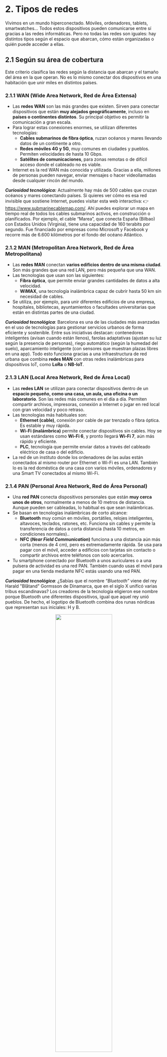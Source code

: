 # 2. Tipos de redes

Vivimos en un mundo hiperconectado. Móviles, ordenadores, tablets, smartwatches… Todos estos dispositivos pueden comunicarse entre sí gracias a las redes informáticas. Pero no todas las redes son iguales: hay distintos tipos según el espacio que abarcan, cómo están organizadas o quién puede acceder a ellas.

## 2.1 Según su área de cobertura

Este criterio clasifica las redes según la distancia que abarcan y el tamaño del área en la que operan. No es lo mismo conectar dos dispositivos en una habitación que unir miles en distintos países.
 
### 2.1.1 WAN (Wide Area Network, Red de Área Extensa) 
- Las **redes WAN** son las más grandes que existen. Sirven para conectar dispositivos que están **muy alejados geográficamente**, incluso en **países o continentes distintos**. Su principal objetivo es permitir la comunicación a gran escala.
- Para lograr estas conexiones enormes, se utilizan diferentes tecnologías:
    - **Cables submarinos de fibra óptica**, ruzan océanos y mares llevando datos de un continente a otro.     
    - **Redes móviles 4G y 5G**, muy comunes en ciudades y pueblos. Permiten velocidades de hasta 10 Gbps.
    - **Satélites de comunicaciones**, para zonas remotas o de difícil acceso donde el cableado no es viable.    
- Internet es la red WAN más conocida y utilizada. Gracias a ella, millones de personas pueden navegar, enviar mensajes o hacer videollamadas desde cualquier rincón del mundo.

***Curiosidad tecnológica:*** Actualmente hay más de 500 cables que cruzan océanos y mares conectando países. Si quieres ver cómo es esa red invisible que sostiene Internet, puedes visitar esta web interactiva: 👉 https://www.submarinecablemap.com/. Ahí puedes explorar un mapa en tiempo real de todos los cables submarinos activos, en construcción o planificados. Por ejemplo, el cable “Marea”, que conecta España (Bilbao) con Estados Unidos (Virginia), tiene una capacidad de 160 terabits por segundo. Fue financiado por empresas como Microsoft y Facebook y recorre más de 6.600 kilómetros por el fondo del océano Atlántico.

### 2.1.2 MAN (Metropolitan Area Network, Red de Área Metropolitana)
- Las **redes MAN** conectan **varios edificios dentro de una misma ciudad**. Son más grandes que una red LAN, pero más pequeña que una WAN.
- Las tecnologías que usan son las siguientes: 
    - **Fibra óptica**, que permite enviar grandes cantidades de datos a alta velocidad.
    - **WiMAX**, una tecnología inalámbrica capaz de cubrir hasta 50 km sin necesidad de cables.     
- Se utiliza, por ejemplo, para unir diferentes edificios de una empresa, hospitales, bibliotecas, ayuntamientos o facultades universitarias que están en distintas partes de una ciudad.

***Curiosidad tecnológica***: Barcelona es una de las ciudades más avanzadas en el uso de tecnologías para gestionar servicios urbanos de forma eficiente y sostenible. Entre sus iniciativas destacan: contenedores inteligentes (avisan cuando están llenos), farolas adaptativas (ajustan su luz según la presencia de personas), riego automático (según la humedad del suelo), aparcamiento inteligente (con sensores que muestran plazas libres en una app). Todo esto funciona gracias a una infraestructura de red urbana que combina **redes MAN** con otras redes inalámbricas para dispositivos IoT, como **LoRa** o **NB-IoT**.

### 2.1.3 LAN (Local Area Network, Red de Área Local)
- Las **redes LAN** se utilizan para conectar dispositivos dentro de un **espacio pequeño, como una casa, un aula, una oficina o un laboratorio**. Son las redes más comunes en el día a día. Permiten compartir archivos, impresoras, conexión a Internet o jugar en red local con gran velocidad y poco retraso.
- Las tecnologías más habituales son:
    - **Ethernet (cable)**, conexión por cable de par trenzado o fibra óptica. Es estable y muy rápida.
    - **Wi-Fi (inalámbrica)** permite conectar dispositivos sin cables. Hoy se usan estándares como **Wi-Fi 6**, y pronto llegará **Wi-Fi 7**, aún más rápido y eficiente.
    - **PLC**, tecnología que permite enviar datos a través del cableado eléctrico de casa o del edificio.
- La red de un instituto donde los ordenadores de las aulas están conectados al mismo router por Ethernet o Wi-Fi es una LAN. También lo es la red doméstica de una casa con varios móviles, ordenadores y una Smart TV conectados al mismo Wi-Fi.

### 2.1.4 PAN (Personal Area Network, Red de Área Personal)
- Una **red PAN** conecta dispositivos personales que están **muy cerca unos de otros**, normalmente a menos de 10 metros de distancia. Aunque pueden ser cableadas, lo habitual es que sean inalámbricas. 
- Se basan en tecnologías inalámbricas de corto alcance:
    - **Bluetooth** muy común en móviles, portátiles, relojes inteligentes, altavoces, teclados, ratones, etc. Funciona sin cables y permite la transferencia de datos a corta distancia (hasta 10 metros, en condiciones normales).. 
    - **NFC (*Near Field Communication*)** funciona a una distancia aún más corta (menos de 4 cm), pero es extremadamente rápida. Se usa para pagar con el móvil, acceder a edificios con tarjetas sin contacto o compartir archivos entre teléfonos con solo acercarlos.     
- Tu smartphone conectado por Bluetooth a unos auriculares o a una pulsera de actividad es una red PAN. También cuando usas el móvil para pagar en una tienda mediante NFC estás usando una red PAN.

***Curiosidad tecnológica***: ¿Sabías que el nombre *“Bluetooth”* viene del rey Harald "Blåtand" Gormsson de Dinamarca, que en el siglo X unificó varias tribus escandinavas?
Los creadores de la tecnología eligieron ese nombre porque Bluetooth une diferentes dispositivos, igual que aquel rey unió pueblos. De hecho, el logotipo de Bluetooth combina dos runas nórdicas que representan sus iniciales: H y B. 

<div align="center">
    <img src="/primero-bach/img/tipos_redes_extension.png" width="60%">
</div>

Cuando estas redes utilizan conexiones inalámbricas, se antepone la letra W (Wireless) al nombre de la red. Por ejemplo:
- **WWAN ( Wireless WAN):** es una red de área extensa sin cables. Usa tecnologías móviles como 4G o 5G para ofrecer conexión a Internet en grandes zonas, incluso en movimiento.Por ejemplo, cuando te conectas a Internet desde el móvil usando datos, estás usando una WWAN. 
- **WLAN (Wireless LAN):** es una red de área local inalámbrica. Lo que normalmente llamamos Wi-Fi en casa, en clase o en una cafetería.

Cada tipo de red se adapta a diferentes necesidades y escalas, utilizando tecnologías específicas para garantizar velocidad, estabilidad y conectividad.

<table>
    <tr>
        <th>Tipo de red</th>
        <th>Cobertura</th>
        <th>Tecnologías clave</th>
        <th>Ejemplo</th>
    </tr>
    <tr>
        <td>WAN</td>
        <td>Global</td>
        <td>Fibra óptica submarina, satélites, 4G/5G</td>
        <td>Internet</td>
    </tr>
    <tr>
        <td>MAN</td>
        <td>Ciudad o región</td>
        <td>Fibra óptica, WiMax, FDDI</td>
        <td>Red de una universidad</td>
    </tr>
    <tr>
        <td>LAN</td>
        <td>Edificio o campus</td>
        <td>Ethernet, WiFi, PLC</td>
        <td>WiFi en una oficina</td>
    </tr>
    <tr>
        <td>PAN</td>
        <td>Pocos metros</td>
        <td>Bluetooth, NFC, Zigbee</td>
        <td>Smartwatch conectado al móvil</td>
    </tr>
</table>


## 2.2 Según su topología

La topología de red describe la forma física o lógica en la que se conectan los dispositivos entre sí. Es como el plano o el esquema de la red.

### 2.2.1 Topologia en bus
- Todos los dispositivos están conectados a un **único cable central (llamado “bus” o “troncal”)**, por donde circulan todos los datos en ambas direcciones.
- **Ventajas:**
    - Es económica y fácil de instalar.
- **Inconvenientes:** 
    - Si el cable principal se rompe, toda la red deja de funcionar.
    - Cuantos más dispositivos se conectan, más lenta se vuelve por la congestión.
- **Ejemplo:** redes antiguas en escuelas u oficinas que usaban cable coaxial. Hoy casi no se utiliza.

### 2.2.2 Topología en estrella
- Todos los dispositivos están conectados a un nodo central (como un switch o un router). Ese nodo dirige todo el tráfico de datos.
- **Ventajas:** 
    - Si un dispositivo falla, la red sigue funcionando con normalidad.
    - Fácil de gestionar.
- **Inconvenientes:**
    - Si el nodo central falla, la red completa deja de operar.
- **Ejemplo:** la mayoría de redes domésticas: todos los móviles, portátiles y consolas se conectan al router Wi-Fi.

### 2.2.3 Topología en anillo
- En esta topología, los dispositivos están conectados formando un círculo cerrado. Cada uno se comunica con el siguiente, y los datos viajan de nodo en nodo hasta llegar a su destino. El envío puede ser en una sola dirección (anillo simple) o en ambas (anillo doble).
- **Ventajas:**
    - No necesita un nodo central, por lo que no depende de un único punto de fallo, como en la topología en estrella.     
    - El tráfico de datos es ordenado y predecible, lo que puede mejorar la eficiencia en redes pequeñas.
- **Inconvenientes:**
    - Si un solo dispositivo o conexión falla, toda la red puede quedar inutilizada.
    - En redes grandes, puede ser más lenta, ya que los datos deben pasar por muchos nodos hasta llegar al destino.
    - La instalación y el mantenimiento pueden ser más complejos que en otras topologías.
- **Ejemplo:** algunas antiguas redes de fibra óptica o estaciones de trabajo especializadas. Hoy en día están casi en desuso, pero se siguen estudiando por su valor histórico y conceptual.

### 2.2.4 Topología en malla
En una topología en malla, cada dispositivo está conectado a varios otros dispositivos dentro de la red. Esto crea múltiples caminos posibles para enviar los datos. No hay una única ruta: los datos pueden circular por diferentes caminos, lo que hace que la red sea muy resistente y eficiente.
- **Ventajas:**
    - Es muy fiable porque si una conexión falla, los datos pueden tomar otra ruta.
    - Ofrece alta velocidad y buen rendimiento, ya que el tráfico se reparte por distintos caminos.
    - Ideal para entornos donde la disponibilidad constante es fundamental.
- **Inconvenientes:**
    - Es costosa y compleja de implementar por la cantidad de cables y conexiones necesarias.
    - Necesita una gestión más avanzada.
- **Ejemplo:** la estructura de Internet se basa en una malla parcial, donde los servidores y routers de todo el mundo están interconectados por múltiples rutas. Así, si una parte de la red falla (por ejemplo, un cable submarino), los datos pueden redirigirse automáticamente por otro camino.

### 2.2.5 Topología híbrida
La topología híbrida combina dos o más topologías diferentes (como estrella, bus, anillo o malla) dentro de una misma red. Se diseña así para adaptarse mejor a las necesidades reales de una organización o sistema. 
- **Ventajas:**
    - Es muy flexible y escalable: se adapta fácilmente al crecimiento o a nuevas necesidades.
    - Permite aprovechar lo mejor de cada topología según el caso.
    - Ideal para redes grandes o complejas, como las de empresas, universidades o instituciones públicas.
- **Inconvenientes:**
    - Puede ser más costosa y compleja de diseñar, configurar y mantener.
    - Requiere una planificación cuidadosa para que todos los componentes se integren correctamente.
- **Ejemplo:** en una empresa grande, cada departamento puede tener una red en estrella (con todos los dispositivos conectados a un switch), y luego todos los departamentos están conectados entre sí mediante una red en malla o en bus, formando una topología híbrida.

<div align="center">
    <img src="/primero-bach/img/topologias-de-red-1.jpg" width="80%">
</div>

Cada topología tiene sus ventajas y desventajas, y la elección depende del costo, rendimiento y seguridad que se necesite. En la actualidad, las más utilizadas son estrella y malla, debido a su eficiencia y estabilidad.

## 2.3 Según su nivel de acceso o privacidad

Las redes no solo se diferencian por su tamaño o forma, sino también por quién puede acceder a ellas. Algunas redes están cerradas y protegidas, mientras que otras son abiertas para cualquiera. También existen redes mixtas, que combinan zonas públicas y privadas. Y por último, tenemos las VPN, una herramienta que ayuda a conectarse a redes privadas de forma segura desde cualquier lugar.

### 2.3.1 Redes privadas
Son redes cerradas y seguras, donde solo los usuarios autorizados pueden acceder y utilizar sus servicios. Se usan en empresas, hospitales, instituciones y organizaciones para garantizar privacidad y control. Por ejemplo, la red interna de una empresa a la que solo pueden acceder empleados desde sus oficinas.

Si esta red privada incluye servicios como correo, páginas web internas o almacenamiento solo accesible desde dentro, se llama **Intranet**.

### 2.3.2 Redes públicas
Son abiertas a cualquier usuario, permitiendo la comunicación y el intercambio de información sin restricciones de acceso. Son muy prácticas, pero hay que tener cuidado: como están abiertas a todos, también son más vulnerables a ataques, virus o robo de datos.

Ejemplos: 
- Internet, en general, es la mayor red pública del mundo.
- Wi-Fi gratuito en cafeterías, bibliotecas o aeropuertos.
- Redes móviles 4G/5G accesibles sin credenciales especiales.

📌 **Consejo:** nunca envíes información personal o sensible desde una red pública sin protección adicional.

### 2.3.3 Redes híbridas
Son redes que combinan partes públicas y privadas. Algunas zonas están abiertas a todos, y otras están protegidas y requieren usuario y contraseña. Por ejemplo, una universidad que ofrece Wi-Fi público para estudiantes y visitantes, pero restringe el acceso a ciertos sistemas administrativos o bases de datos internas solo para empleados.

### 2.3.4 VPN (Virtual Private Network)
Una VPN no es una red en sí misma, sino una tecnología que crea un canal seguro para acceder a una red privada a través de Internet. Se usa para proteger datos y garantizar privacidad en conexiones remotas. La VPN crea un túnel seguro y cifrado entre el usuario y la red privada, evitando que terceros puedan interceptar la información.

Por ejemplo, un empleado que trabaja desde casa usa una VPN corporativa para conectarse a la red privada de su empresa y acceder a documentos internos como si estuviera en la oficina. También se usa para navegar con mayor privacidad, ya que impide que otros (como hackers o tu propio proveedor de Internet) rastreen lo que haces online.

## 2.4 Ejercicios

**1. Preguntas de comprensión (respuesta breve)**
- ¿Qué diferencia principal hay entre una red LAN y una red WAN?
- Pon un ejemplo real de una red MAN y explica por qué se clasifica como tal.
- ¿Cuál es la diferencia entre Wi-Fi y Bluetooth? ¿En qué tipo de red se usa cada uno?
- ¿Por qué las redes públicas pueden ser menos seguras que las privadas?
- ¿Qué ventaja tiene una topología en estrella frente a una topología en bus?

**2. Verdadero o falso (justifica si es falso)**
- Las redes WAN solo se usan dentro de edificios pequeños.
- La red de una universidad que conecta varios campus es un ejemplo de red MAN.
- Una red PAN utiliza tecnologías de largo alcance como 4G o satélite.
- En una topología en malla, los datos solo pueden ir por un único camino.
- Las redes híbridas combinan características de redes públicas y privadas.

**3. Relaciona columnas**
Relaciona correctamente cada concepto con su descripción o ejemplo.

<table>
    <tr>
        <th>Concepto</th>
        <th>Descripción o ejemplo</th>
    </tr>
    <tr>
        <td>WiMax</td>
        <td>A. Comunicación inalámbrica de muy corto alcance</td>
    </tr>
    <tr>
        <td>VPN</td>
        <td>B. Canal seguro para acceder a una red privada</td>
    </tr>
    <tr>
        <td>NFC</td>
        <td>c: Tecnología usada en redes MAN (hasta 50km)</td>
    </tr>
    <tr>
        <td>LAN</td>
        <td>D. Red dentro de un edificio como una oficina</td>
    </tr>
    <tr>
        <td>Topología en anillo</td>
        <td>E. Dispositivos conectados en círculo</td>
    </tr>    
</table>


